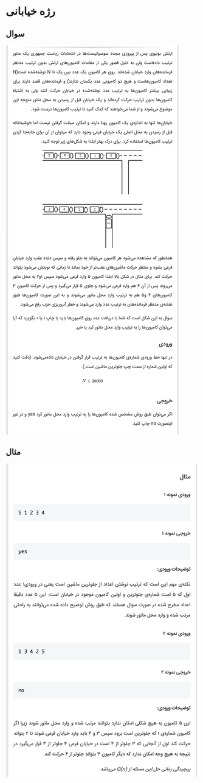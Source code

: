 # رژه خیابانی


## سوال
![github-octocat](https://github.com/MmahdiM79/AUT-DS-fall99-solutions/blob/main/2nd%20series/question1_(رژه%20خیابانی)/questionPic_(رژه%20خیابانی).png)


## مثال
![github-octocat](https://github.com/MmahdiM79/AUT-DS-fall99-solutions/blob/main/2nd%20series/question1_(رژه%20خیابانی)/testCases_(رژه%20خیابانی).png)

